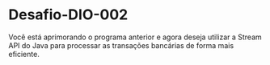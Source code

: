 # Desafio-DIO-002
Você está aprimorando o programa anterior e agora deseja utilizar a Stream API do Java para processar as transações bancárias de forma mais eficiente.
